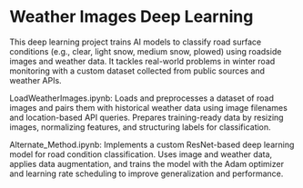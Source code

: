 # Weather Images Deep Learning
This deep learning project trains AI models to classify road surface conditions (e.g., clear, light snow, medium snow, plowed) using roadside images and weather data. It tackles real-world problems in winter road monitoring with a custom dataset collected from public sources and weather APIs.

LoadWeatherImages.ipynb:
Loads and preprocesses a dataset of road images and pairs them with historical weather data using image filenames and location-based API queries. Prepares training-ready data by resizing images, normalizing features, and structuring labels for classification.

Alternate_Method.ipynb:
Implements a custom ResNet-based deep learning model for road condition classification. Uses image and weather data, applies data augmentation, and trains the model with the Adam optimizer and learning rate scheduling to improve generalization and performance.



